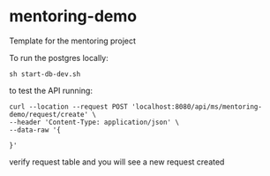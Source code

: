 # mentoring-demo
Template for the mentoring project

To run the postgres locally:

```
sh start-db-dev.sh
```

to test the API running: 
```
curl --location --request POST 'localhost:8080/api/ms/mentoring-demo/request/create' \
--header 'Content-Type: application/json' \
--data-raw '{

}'
```

verify request table and you will see a new request created